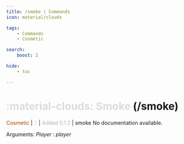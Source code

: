 ```yaml
---
title: /smoke | Commands
icon: material/clouds

tags:
    - Commands
    - Cosmetic

search:
    boost: 2

hide:
    - toc

---
```

# <p style="color: rgb(220,220,220); display: inline;">:material-clouds: Smoke</p> (/smoke)
<div style="display:inline;">
<p style="color: #A54800; display: inline;">Cosmetic</p> | <p style="color: rgb(220,220,220); display: inline;">3</p> | <p style="color: rgb(180,180,180); display: inline;"> Added 0.1.2</p> | smoke
</div>
No documentation available.

Arguments: _Player : player_

<!-- ## See Also
* [:material-refresh: /reset](/Commands/specifics/reset/)
* [:material-emoticon-dead: /kill](/Commands/specifics/kill/) -->